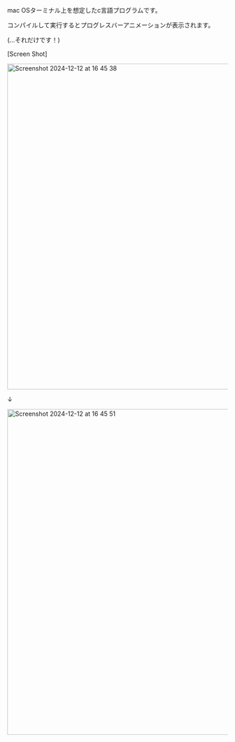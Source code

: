 mac OSターミナル上を想定したc言語プログラムです。

コンパイルして実行するとプログレスバーアニメーションが表示されます。

(...それだけです！)

[Screen Shot]

<img width="746" alt="Screenshot 2024-12-12 at 16 45 38" src="https://github.com/user-attachments/assets/357caa8a-f1ba-4494-84f9-b91e6260080e" />

  ↓

<img width="746" alt="Screenshot 2024-12-12 at 16 45 51" src="https://github.com/user-attachments/assets/4c4a61b5-c648-498c-9026-602b867a9896" />
